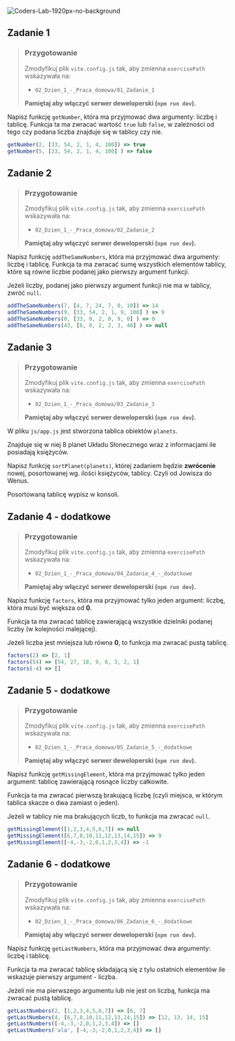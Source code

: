 ![Coders-Lab-1920px-no-background](https://user-images.githubusercontent.com/30623667/104709394-2cabee80-571f-11eb-9518-ea6a794e558e.png)


## Zadanie 1

> ### Przygotowanie
>
> Zmodyfikuj plik `vite.config.js` tak, aby zmienna `exercisePath` wskazywała na:
>
> - `02_Dzien_1_-_Praca_domowa/01_Zadanie_1`
>
> **Pamiętaj aby włączyć serwer deweloperski (`npm run dev`).**

Napisz funkcję `getNumber`, która ma przyjmować dwa argumenty: liczbę i tablicę. Funkcja ta ma zwracać wartość `true` lub `false`, w zależności od tego czy podana liczba znajduje się w tablicy czy nie.

```JavaScript
getNumber(2, [33, 54, 2, 1, 4, 100]) => true
getNumber(5, [33, 54, 2, 1, 4, 100] ) => false
```


## Zadanie 2

> ### Przygotowanie
>
> Zmodyfikuj plik `vite.config.js` tak, aby zmienna `exercisePath` wskazywała na:
>
> - `02_Dzien_1_-_Praca_domowa/02_Zadanie_2`
>
> **Pamiętaj aby włączyć serwer deweloperski (`npm run dev`).**

Napisz funkcję `addTheSameNumbers`, która ma przyjmować dwa argumenty: liczbę i tablicę. Funkcja ta ma zwracać sumę wszystkich elementów tablicy, które są równe liczbie podanej jako pierwszy argument funkcji.

Jeżeli liczby, podanej jako pierwszy argument funkcji nie ma w tablicy, zwróć `null`.

```JavaScript
addTheSameNumbers(7, [4, 7, 24, 7, 0, 10]) => 14
addTheSameNumbers(9, [33, 54, 2, 1, 9, 100] ) => 9
addTheSameNumbers(0, [33, 0, 2, 0, 9, 0] ) => 0
addTheSameNumbers(43, [6, 0, 2, 2, 3, 46] ) => null
```


## Zadanie 3

> ### Przygotowanie
>
> Zmodyfikuj plik `vite.config.js` tak, aby zmienna `exercisePath` wskazywała na:
>
> - `02_Dzien_1_-_Praca_domowa/03_Zadanie_3`
>
> **Pamiętaj aby włączyć serwer deweloperski (`npm run dev`).**

W pliku `js/app.js` jest stworzona tablica obiektów `planets`.

Znajduje się w niej 8 planet Układu Słonecznego wraz z informacjami ile posiadają księżyców.

Napisz funkcję `sortPlanet(planets)`, której zadaniem będzie **zwrócenie** nowej, posortowanej wg. ilości księżyców, tablicy. Czyli od Jowisza do Wenus.

Posortowaną tablicę wypisz w konsoli.


## Zadanie 4 - dodatkowe

> ### Przygotowanie
>
> Zmodyfikuj plik `vite.config.js` tak, aby zmienna `exercisePath` wskazywała na:
>
> - `02_Dzien_1_-_Praca_domowa/04_Zadanie_4_-_dodatkowe`
>
> **Pamiętaj aby włączyć serwer deweloperski (`npm run dev`).**

Napisz funkcję `factors`, która ma przyjmować tylko jeden argument: liczbę, która musi być większa od **0**.

Funkcja ta ma zwracać tablicę zawierającą wszystkie dzielniki podanej liczby (w kolejności malejącej).

Jeżeli liczba jest mniejsza lub równa **0**, to funkcja ma zwracać pustą tablicę.

```JavaScript
factors(2) => [2, 1]
factors(54) => [54, 27, 18, 9, 6, 3, 2, 1]
factors(-4) => []
```


## Zadanie 5 - dodatkowe

> ### Przygotowanie
>
> Zmodyfikuj plik `vite.config.js` tak, aby zmienna `exercisePath` wskazywała na:
>
> - `02_Dzien_1_-_Praca_domowa/05_Zadanie_5_-_dodatkowe`
>
> **Pamiętaj aby włączyć serwer deweloperski (`npm run dev`).**

Napisz funkcję `getMissingElement`, która ma przyjmować tylko jeden argument: tablicę zawierającą rosnące liczby całkowite.

Funkcja ta ma zwracać pierwszą brakującą liczbę (czyli miejsca, w którym tablica skacze o dwa zamiast o jeden).

Jeżeli w tablicy nie ma brakujących liczb, to funkcja ma zwracać `null`.

```JavaScript
getMissingElement([1,2,3,4,5,6,7]) => null
getMissingElement([6,7,8,10,11,12,13,14,15]) => 9
getMissingElement([-4,-3,-2,0,1,2,3,4]) => -1
```


## Zadanie 6 - dodatkowe

> ### Przygotowanie
>
> Zmodyfikuj plik `vite.config.js` tak, aby zmienna `exercisePath` wskazywała na:
>
> - `02_Dzien_1_-_Praca_domowa/06_Zadanie_6_-_dodatkowe`
>
> **Pamiętaj aby włączyć serwer deweloperski (`npm run dev`).**

Napisz funkcję `getLastNumbers`, która ma przyjmować dwa argumenty: liczbę i tablicę.

Funkcja ta ma zwracać tablicę składającą się z tylu ostatnich elementów ile wskazuje pierwszy argument - liczba.

Jeżeli nie ma pierwszego argumentu lub nie jest on liczbą, funkcja ma zwracać pustą tablicę.

```JavaScript
getLastNumbers(2, [1,2,3,4,5,6,7]) => [6, 7]
getLastNumbers(4, [6,7,8,10,11,12,13,14,15]) => [12, 13, 14, 15]
getLastNumbers([-4,-3,-2,0,1,2,3,4]) => []
getLastNumbers('ala', [-4,-3,-2,0,1,2,3,4]) => []
```
